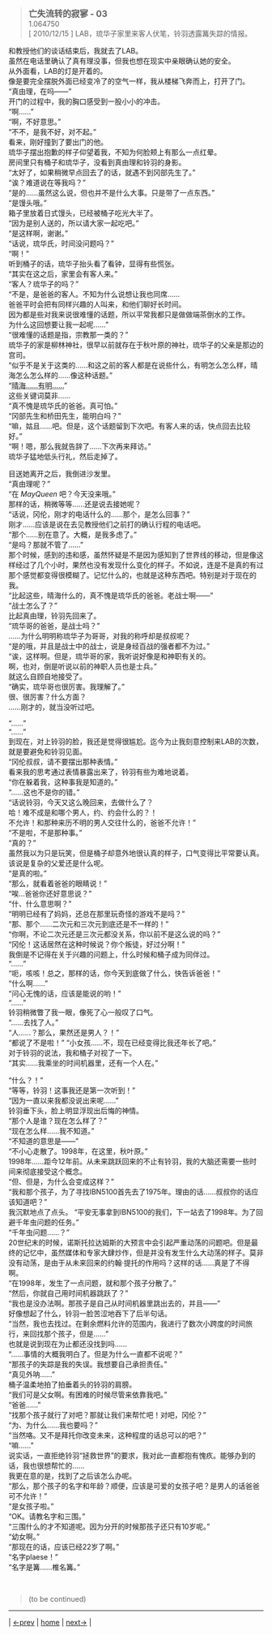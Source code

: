 > <big> **亡失流转的寂寥 - 03** </big>  
> 1.064750  
> [ 2010/12/15 ] LAB，琉华子家里来客人伏笔，铃羽透露篝失踪的情报。  

和教授他们的谈话结束后，我就去了LAB。  
虽然在电话里确认了真有理没事，但我也想在现实中亲眼确认她的安全。  
从外面看，LAB的灯是开着的。  
像是要完全摆脱外面已经变冷了的空气一样，我从楼梯飞奔而上，打开了门。  
“真由理，在吗——”  
开门的过程中，我的胸口感受到一股小小的冲击。  
“啊……”  
“啊，不好意思。”  
“不不，是我不好，对不起。”  
看来，刚好撞到了要出门的他。  
琉华子摆出抱歉的样子仰望着我，不知为何脸颊上有那么一点红晕。  
房间里只有桶子和琉华子，没看到真由理和铃羽的身影。  
“太好了，如果稍微早点回去了的话，就遇不到冈部先生了。”  
“诶？难道说在等我吗？”  
“是的……虽然这么说，但也并不是什么大事。只是带了一点东西。”  
“是馒头哦。”  
箱子里放着日式馒头，已经被桶子吃光大半了。  
“因为是别人送的，所以请大家一起吃吧。”  
“是这样啊，谢谢。”  
“话说，琉华氏，时间没问题吗？”  
“啊！”  
听到桶子的话，琉华子抬头看了看钟，显得有些慌张。  
“其实在这之后，家里会有客人来。”  
“客人？琉华子的吗？”  
“不是，是爸爸的客人。不知为什么说想让我也同席……  
 爸爸平时会把有同样兴趣的人叫来，和他们聊好长时间。  
 因为都是些对我来说很难懂的话题，所以平常我都只是做做端茶倒水的工作。  
 为什么这回想要让我一起呢……”  
“很难懂的话题是指，宗教那一类的？”  
琉华子的家是柳林神社，很早以前就存在于秋叶原的神社，琉华子的父亲是那边的宫司。  
“似乎不是关于这类的……和这之前的客人都是在说些什么，有明怎么怎么样，晴海怎么怎么样的……像这种话题。”  
“<abbr title="皆为CM活动举办地。自1981年的C19起，该活动的举办会场就固定在晴海；而在1996年C49之后，会场迁移到了有明。所以琉华子的爸爸是个老二次元了。顺带一提，在《S;G MDE》的琉华子线，凶真和琉华子找到了琉华子父亲年轻时写的一份卷轴，上面详细记载了如何屠龙。——摘自B站·Serika Onoe的《杂谈(二)--STEINS;GATE 0 里的科学ADV彩蛋》">晴海……有明……</abbr>”  
这些关键词莫非……  
“真不愧是琉华氏的爸爸。真可怕。”  
“冈部先生和桥田先生，能明白吗？”  
“嘛，姑且……吧。但是，这个话题留到下次吧。有客人来的话，快点回去比较好。”  
“啊！嗯，那么我就告辞了……下次再来拜访。”  
琉华子猛地低头行礼，然后走掉了。  

目送她离开之后，我倒进沙发里。  
“真由理呢？”  
“在 *MayQueen* 吧？今天没来哦。”  
那样的话，稍微等等……还是说去接她呢？  
“话说，冈伦，刚才的电话什么的……那个，是怎么回事？”  
刚才……应该是说在去见教授他们之前打的确认行程的电话吧。  
“那个……别在意了。大概，是我多虑了。”  
“是吗？那就不管了……”  
那个时候，感到的违和感，虽然怀疑是不是因为感知到了世界线的移动，但是像这样经过了几个小时，果然也没有发现什么变化的样子。不如说，连是不是真的有过那个感觉都变得很模糊了。记忆什么的，也就是这种东西吧。特别是对于现在的我。  
“比起这些，晴海什么的，真不愧是琉华氏的爸爸。老战士啊——”  
“战士怎么了？”  
比起真由理，铃羽先回来了。  
“琉华哥的爸爸，是战士吗？”  
……为什么明明称琉华子为哥哥，对我的称呼却是叔叔呢？  
“是的哦，并且是战士中的战士，说是身经百战的强者都不为过。”  
“诶，这样啊。但是，琉华哥的家，我听说好像是和神职有关的。  
 啊，也对，倒是听说以前的神职人员也是士兵。”  
就这么自顾自地接受了。  
“确实，琉华哥也很厉害。我理解了。”  
很、很厉害？什么方面？  
……刚才的，就当没听过吧。  

“……”  
“……”  
到现在，对上铃羽的脸，我还是觉得很尴尬。迄今为止我刻意控制来LAB的次数，就是要避免和铃羽见面。  
“冈伦叔叔，请不要摆出那种表情。”  
看来我的思考通过表情暴露出来了，铃羽有些为难地说着。  
“你在躲着我，这种事我是知道的。”  
“……这也不是你的错。”  
“话说铃羽，今天又这么晚回来，去做什么了？  
 哈！难不成是和哪个男人，约、约会什么的？！  
 不允许！和那种来历不明的男人交往什么的，爸爸不允许！”  
“不是啦，不是那种事。”  
“真的？”  
虽然我以为只是玩笑，但是桶子却意外地很认真的样子，口气变得比平常要认真。该说是复杂的父爱还是什么呢。  
“是真的啦。”  
“那么，就看着爸爸的眼睛说！”  
“唉…爸爸你还好意思说？”  
“什、什么意思啊？”  
“明明已经有了妈妈，还总在那里玩奇怪的游戏不是吗？”  
“那、那个……二次元和三次元到底还是不一样的！”  
“你啊，不论二次元还是三次元都没关系，你以前不是这么说的吗？”  
“冈伦！这话居然在这种时候说？你个叛徒，好过分啊！”  
我倒是不记得在关于兴趣的问题上，什么时候和桶子成为同伴过。  
“……”  
“呃，咳咳！总之，那样的话，你今天到底做了什么，快告诉爸爸！”  
“什么啊……”  
“问心无愧的话，应该是能说的哟！”  
“……”  
铃羽稍微瞥了我一眼，像死了心一般叹了口气。  
“……去找了人。”  
“人……？那么，果然还是男人？！”  
“都说了不是啦！”
“小女孩……不，现在已经变得比我还年长了吧。”  
对于铃羽的说法，我和桶子对视了一下。  
“其实……我乘坐的时间机器里，还有一个人在。”  

“什么？！”  
“等等，铃羽！这事我还是第一次听到！”  
“因为一直以来我都没说出来呢……”  
铃羽垂下头，脸上明显浮现出后悔的神情。  
“那个人是谁？现在怎么样了？”  
“现在怎么样……我不知道。”  
“不知道的意思是——”  
“不小心走散了。1998年，在这里，秋叶原。”  
1998年……距今12年前。从未来跳跃回来的不止有铃羽，我的大脑还需要一些时间来彻底接受这个概念。  
“但、但是，为什么会变成这样？”  
“我和那个孩子，为了寻找IBN5100首先去了1975年。理由的话……叔叔你的话应该知道吧？”  
我沉默地点了点头。
“平安无事拿到IBN5100的我们，下一站去了1998年。为了回避千年虫问题的任务。”  
“千年虫问题……？”  
20世纪末的时候，诺斯托拉达姆斯的大预言中会引起严重动荡的问题吧。但是最终的记忆中，虽然媒体和专家大肆炒作，但是并没有发生什么大动荡的样子。莫非没有动荡，是由于从未来回来的约翰·提托的作用吗？这样的话……真是了不得啊。  
“在1998年，发生了一点问题，就和那个孩子分散了。”  
“然后，你就自己用时间机器跳跃了？”  
“我也是没办法啊。那孩子是自己从时间机器里跳出去的，并且——”  
好像想起了什么，铃羽一脸苦涩地吞下了后半句话。  
“当然，我也去找过。在剩余燃料允许的范围内，我进行了数次小跨度的时间旅行，来回找那个孩子，但是……”  
也就是说到现在为止都还没找到吗……  
“……事情的大概我明白了。但是为什么一直都不说呢？”  
“那孩子的失踪是我的失误。我想要自己承担责任。”  
“真见外呐……”  
桶子温柔地拍了拍垂着头的铃羽的肩膀。  
“我们可是父女啊。有困难的时候尽管来依靠我吧。”  
“爸爸……”  
“找那个孩子就行了对吧？那就让我们来帮忙吧！对吧，冈伦？”  
“为、为什么……我也要吗？”  
“当然咯。又不是拜托你改变未来，这种程度的话总可以的吧？”  
“嘛……”  
说实话，一直拒绝铃羽“拯救世界”的要求，我对此一直都抱有愧疚。能够办到的话，我也很想帮忙的……  
我更在意的是，找到了之后该怎么办呢。  
“那么，那个孩子的名字和年龄？顺便，应该是可爱的女孩子吧？是男人的话爸爸可不允许！”  
“是女孩子啦。”  
“OK。请教名字和三围。”  
“三围什么的才不知道呢。因为分开的时候那孩子还只有10岁呢。”  
“幼女啊。”  
“那现在的话，应该已经22岁了啊。”  
“名字plaese！”  
“名字是篝……椎名篝。”  


<br/>

> (to be continued)
---

| [←prev](./0052) | [home](../../) | [next→](./0054) |

